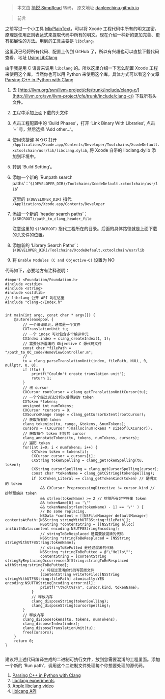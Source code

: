 > 本文由 [简悦 SimpRead](http://ksria.com/simpread/) 转码， 原文地址 [danleechina.github.io](https://danleechina.github.io/use-libclang-in-xcode/)

> 前言

之前写过一个小工具 [MixPlainText](https://github.com/danleechina/mixplaintext)，可以将 Xcode 工程代码中所有的明文加密。原理是使用正则表达式来提取代码中所有的明文。现在介绍一种新的更加完善、更有拓展性的方法。用到的工具主要是 `libclang`。

这里我已经将所有代码、配置上传到 GitHub 了，所以有兴趣也可以直接下载代码查看，地址 [UsingLibClang](https://github.com/danleechina/UsingLibClang)

由于我是用 C 语言来调用 `libclang` 的。所以这里介绍一下怎么配置 Xcode 工程来使用这个库。当然你也可以用 Python 来使用这个库，具体方式可以看这个文章 [Parsing C++ in Python with Clang](http://eli.thegreenplace.net/2011/07/03/parsing-c-in-python-with-clang)

1.  去 [http://llvm.org/svn/llvm-project/cfe/trunk/include/clang-c/](http://llvm.org/svn/llvm-project/cfe/trunk/include/clang-c/) 下载所有头文件。
2.  工程中添加上面下载的头文件
3.  点击工程配置中的 ‘Build Phases’，打开 ‘Link Binary With Libraries’, 点击 ‘+’ 号，然后选择 ‘Add other…’。
4.  使用快捷键 ⌘⇧G 打开 `/Applications/Xcode.app/Contents/Developer/Toolchains/XcodeDefault.xctoolchain/usr/lib/libclang.dylib`, 将 Xcode 自带的 libclang.dylib 添加到环境中。
5.  转到 ‘Build Setting’。
6.  添加一个新的 ‘Runpath search paths’：‘`$(DEVELOPER_DIR)/Toolchains/XcodeDefault.xctoolchain/usr/lib`’
    
    这里的 `$(DEVELOPER_DIR)` 指代 `/Applications/Xcode.app/Contents/Developer`
    
7.  添加一个新的 ‘header search paths’：`$(SRCROOT)/path_to_clang_header_file`
    
    注意这里的 `$(SRCROOT)` 指代工程所在的目录。后面的具体路径就是上面下载的头文件的位置。
    
8.  添加新的 ‘Library Search Paths’： `$(DEVELOPER_DIR)/Toolchains/XcodeDefault.xctoolchain/usr/lib`
9.  将 `Enable Modules (C and Objective-C)` 设置为 NO

代码如下，必要地方有注释说明：

```
#import <Foundation/Foundation.h>
#include <cstdio>
#include <string>
#include <cstdlib>
// libclang 公开 API 均在这里
#include "clang-c/Index.h"


int main(int argc, const char * argv[]) {
    @autoreleasepool {
        // 一个编译单元，通常是一个文件
        CXTranslationUnit tu;
        // 一个 index 可以包含多个编译单元
        CXIndex index = clang_createIndex(1, 1);
        // 需要分析混淆的 Objective C 源代码文件
        const char *filePath = "/path_to_OC_code/HomeViewController.m";
        // 
        tu = clang_parseTranslationUnit(index, filePath, NULL, 0, nullptr, 0, 0);
        if (!tu) {
            printf("Couldn't create translation unit");
            return 1;
        }
        // 根 cursor
        CXCursor rootCursor = clang_getTranslationUnitCursor(tu);
        // 一个个经过词法分析以后得到的 token
        CXToken *tokens;
        unsigned int numTokens;
        CXCursor *cursors = 0;
        CXSourceRange range = clang_getCursorExtent(rootCursor);
        // 获取所有的 token
        clang_tokenize(tu, range, &tokens, &numTokens);
        cursors = (CXCursor *)malloc(numTokens * sizeof(CXCursor));
        // 获取每个 token 对应的 cursor
        clang_annotateTokens(tu, tokens, numTokens, cursors);
        // 遍历 token
        for(int i=0; i < numTokens; i++) {
            CXToken token = tokens[i];
            CXCursor cursor = cursors[i];
            CXString tokenSpelling = clang_getTokenSpelling(tu, token);
            CXString cursorSpelling = clang_getCursorSpelling(cursor);
            const char *tokenName = clang_getCString(tokenSpelling);
            if (CXToken_Literal == clang_getTokenKind(token) // 是明文的 token
                && CXCursor_PreprocessingDirective != cursor.kind // 排除预编译 token
                && strlen(tokenName) >= 2 // 排除所有非字符串 token
                && tokenName[0] == '\"'
                && tokenName[strlen(tokenName) - 1] == '\"' ) {
                // Do some replacing.
                NSData *content = [[NSFileManager defaultManager] contentsAtPath:[NSString stringWithUTF8String:filePath]];
                NSString *contentString = [[NSString alloc] initWithData:content encoding:NSUTF8StringEncoding];
                // stringToBeResplaced 是需要被混淆的代码
                NSString *stringToBeResplaced = [NSString stringWithUTF8String:tokenName];
                // stringToBePutted 是经过混淆的代码
                NSString *stringToBePutted = @"\"Hello\"";
                contentString = [contentString stringByReplacingOccurrencesOfString:stringToBeResplaced withString:stringToBePutted];
                // 将经过混淆的代码写回原文件
                [contentString writeToFile:[NSString stringWithUTF8String:filePath] atomically:YES encoding:NSUTF8StringEncoding error:nil];
                printf("\t%d\t%s\n", cursor.kind, tokenName);
            }
            // 释放内存
            clang_disposeString(tokenSpelling);
            clang_disposeString(cursorSpelling);
        }
        // 释放内存
        clang_disposeTokens(tu, tokens, numTokens);
        clang_disposeIndex(index);
        clang_disposeTranslationUnit(tu);
        free(cursors);
    }
    return 0;
}


```

建议将上述代码编译生成的二进制可执行文件，放到您需要混淆的工程里面。添加一个新的 ‘Run path’，调用这个二进制文件处理每个你想要处理的源代码。

1.  [Parsing C++ in Python with Clang](http://eli.thegreenplace.net/2011/07/03/parsing-c-in-python-with-clang)
2.  [libclang experiments](https://github.com/burnflare/libclang-experiments)
3.  [Apple libclang video](http://llvm.org/devmtg/2010-11/)
4.  [liblcang API](https://clang.llvm.org/doxygen/group__CINDEX.html)